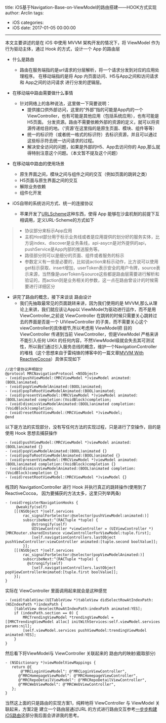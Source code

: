 title: iOS基于Navigation-Base-on-ViewModel的路由搭建——HOOK方式实现
author: Arclin
tags:
  - iOS
categories:
  - iOS
date: 2017-01-05 00:00:00
---
本文主要讲述的是在 iOS 中使用 MVVM 架构开发的情况下，将 ViewModel 作为行为驱动主体，通过 Hook 的方式，设计一个 App 的路由层

<!-- more -->

- 什么是路由

	- 路由在服务端指的是url请求的分层解析，将一个请求分发到对应的应用处理程序。
在移动端指的是将 App 内页面访问、H5与App之间和访问请求和 App之间的访问请求 进行分发的逻辑层。

- 在移动端中路由需要做什么事情

	- 针对网络上的各种说法，这里做一下简要说明：
		- 提供接口供外部访问，这里的”外部”指的可能是App内的一个ViewController，也有可能是其他应用（包括系统应用），也有可能是 H5页面。
分发资源。路由不需要依赖外部的资源的定义，就可以将资源传递给目的地。（‘资源’在这里指的是原生页面、模块、组件等等）
		- 统一的标识符（或者统一格式的标识符）去标识资源，并且可以通过这些标示符去统一访问请求的过程。
		- 解决安全访问的问题，如果是外部的H5、App去访问你的 App,那么就得特别注意这个问题。（本文暂不提及这个问题）

- 在移动端中路由的使用场景

	- 原生界面之间，模块之间与组件之间的交互（例如页面的跳转之类）
	- H5页面与原生界面之间的交互
	- 解除业务依赖
	- 组件化开发

- iOS自带的系统访问方式、统一的连接协议

	- 苹果开发了[URLScheme](https://developer.apple.com/library/content/featuredarticles/iPhoneURLScheme_Reference/Introduction/Introduction.html#//apple_ref/doc/uid/TP40007899)这种东西，使得 App 能够在沙盒机制的前提下互相调用，定义URL-Scheme的方式如下
> - 协议部分来标示App应用
> - 主机Host部分用于标示业务线或者是应用提供的划分好的服务实体，比方说index、discover是业务条线，api-asycn是对外提供的api，pushService是App内部的推送服务等。
> - 路径部分则可以是细分的页面、组件或者服务的标示
> - 参数定义有一些是必要的，比如说action来标示动作，比方说可以使用get标示获取、insert增加，userToken表示安全的用户令牌，source表示来源，当然像是userToken与source这些都是路由层需要进行解析和验证的，而action则是业务相关的参数，这一点在路由曾设计的时候需要进行详细区分

- 讲完了路由的概念，接下来谈谈 路由设计
	- 我们先抽取最常见的页面跳转来讲，因为我们使用的是 MVVM,那么从理论上来讲，我们就应该让App以 ViewModel为驱动进行运作，而不是用 ViewController,之前说 ViewController 在跳转的时候只需要关心跳转过去的界面是否是一个 UIViewController 的子类，而不需要关心这个 viewController的具体细节,所以考虑用 ViewModel把 目的 ViewController 传递到当前 ViewController，但是ViewModel 严格来讲不能引入任何 UIKit 的任何内容，不然ViewModel级就会失去其可测试性，所以我们通过引入服务总线的概念，维护一个NavigationController 的堆栈（这个思想来自于雷纯锋的博客中的一篇文章[MVVM With ReactiveCocoa](http://blog.leichunfeng.com/blog/2016/02/27/mvvm-with-reactivecocoa/)）具体实现如下

```
//这个是协议声明部分
@protocol MRCNavigationProtocol <NSObject>
- (void)pushViewModel:(MRCViewModel *)viewModel animated:(BOOL)animated;
- (void)popViewModelAnimated:(BOOL)animated;
- (void)popToRootViewModelAnimated:(BOOL)animated;
- (void)presentViewModel:(MRCViewModel *)viewModel animated:(BOOL)animated completion:(VoidBlock)completion;
- (void)dismissViewModelAnimated:(BOOL)animated completion:(VoidBlock)completion;
- (void)resetRootViewModel:(MRCViewModel *)viewModel;
@end
```
  
以下是方法的实现部分，没有写任何方法的实现过程，只是进行了空操作，目的是使用 Hook 思想去捕获操作
  
```
- (void)pushViewModel:(MRCViewModel *)viewModel animated:(BOOL)animated {}
- (void)popViewModelAnimated:(BOOL)animated {}
- (void)popToRootViewModelAnimated:(BOOL)animated {}
- (void)presentViewModel:(MRCViewModel *)viewModel animated:(BOOL)animated completion:(VoidBlock)completion {}
- (void)dismissViewModelAnimated:(BOOL)animated completion:(VoidBlock)completion {}
- (void)resetRootViewModel:(MRCViewModel *)viewModel {}
```

栈顶的 NavigationController 进行 Hook 并执行真正的跳转操作(使用到了 ReactiveCocoa， 因为要捕获的方法太多，这里只列举两条)

```
- (void)registerNavigationHooks {
  	 @weakify(self)
    [[(NSObject *)self.services
        rac_signalForSelector:@selector(pushViewModel:animated:)]
        subscribeNext:^(RACTuple *tuple) {
            @strongify(self)
            UIViewController *viewController = (UIViewController *)[MRCRouter.sharedInstance viewControllerForViewModel:tuple.first];
            [self.navigationControllers.lastObject pushViewController:viewController animated:[tuple.second boolValue]];
        }];
    [[(NSObject *)self.services
        rac_signalForSelector:@selector(popViewModelAnimated:)]
        subscribeNext:^(RACTuple *tuple) {
          @strongify(self)
            [self.navigationControllers.lastObject popViewControllerAnimated:[tuple.first boolValue]];
    }];
}
```

实际在 ViewController 里面调用起来就会是这种感觉

```
- (void)tableView:(UITableView *)tableView didSelectRowAtIndexPath:(NSIndexPath *)indexPath {
    [tableView deselectRowAtIndexPath:indexPath animated:YES];
    if (indexPath.section == 0) {
        MRCTrendingViewModel *trendingViewModel = [[MRCTrendingViewModel alloc] initWithServices:self.viewModel.services params:nil];
        [self.viewModel.services pushViewModel:trendingViewModel animated:YES];
    }
}
```

然后看下将ViewModel与 ViewController 关联起来的 路由内的映射(截取部分)

```
- (NSDictionary *)viewModelViewMappings {
   return @{
   	   @"MRCLoginViewModel": @"MRCLoginViewController",
      @"MRCHomepageViewModel": @"MRCHomepageViewController",
      @"MRCRepoDetailViewModel": @"MRCRepoDetailViewController",
      @"MRCWebViewModel": @"MRCWebViewController",
   };
}
```

当然这上面的只是路由的实现方案1，纯粹地将 ViewController 与 ViewModel 关联起来，方案2是 建立一个路由层通过URL 的方式进行路由交互参考[一步步构建iOS路由](http://www.jianshu.com/p/3a902f274a3d)这部分我后面会讲讲我的思考。


